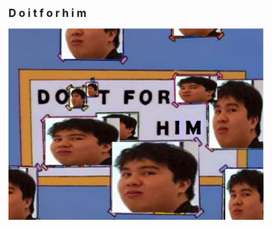## D o  i t  f o r  h i m
![d o  i t  f o r  h i m](https://raw.githubusercontent.com/sguillema/code2learn-front-end/master/4nibba2.png)
